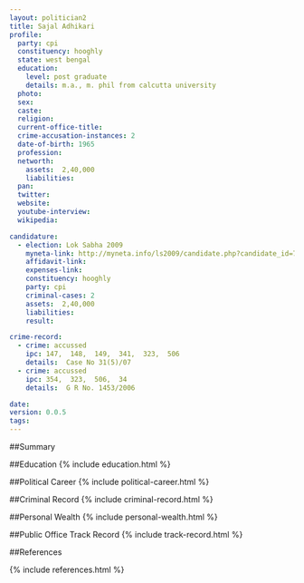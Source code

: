 ```yaml
---
layout: politician2
title: Sajal Adhikari
profile: 
  party: cpi
  constituency: hooghly
  state: west bengal
  education: 
    level: post graduate
    details: m.a., m. phil from calcutta university
  photo: 
  sex: 
  caste: 
  religion: 
  current-office-title: 
  crime-accusation-instances: 2
  date-of-birth: 1965
  profession: 
  networth: 
    assets:  2,40,000
    liabilities: 
  pan: 
  twitter: 
  website: 
  youtube-interview: 
  wikipedia: 

candidature: 
  - election: Lok Sabha 2009
    myneta-link: http://myneta.info/ls2009/candidate.php?candidate_id=7384
    affidavit-link: 
    expenses-link: 
    constituency: hooghly 
    party: cpi
    criminal-cases: 2
    assets:  2,40,000
    liabilities: 
    result:  

crime-record: 
  - crime: accussed
    ipc: 147,  148,  149,  341,  323,  506
    details:  Case No 31(5)/07  
  - crime: accussed
    ipc: 354,  323,  506,  34
    details:  G R No. 1453/2006  

date: 
version: 0.0.5
tags: 
---
```

##Summary


##Education
{% include education.html %}


##Political Career
{% include political-career.html %}


##Criminal Record
{% include criminal-record.html %}


##Personal Wealth
{% include personal-wealth.html %}


##Public Office Track Record
{% include track-record.html %}


##References


{% include references.html %}
